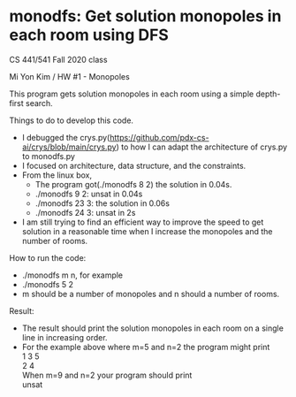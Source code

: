# monodfs: Get solution monopoles in each room using DFS
CS 441/541 Fall 2020 class

Mi Yon Kim / HW #1 - Monopoles

This program gets solution monopoles in each room using a simple depth-first search.

Things to do to develop this code.
  * I debugged the crys.py(https://github.com/pdx-cs-ai/crys/blob/main/crys.py) to how I can adapt the architecture of crys.py to monodfs.py
  * I focused on architecture, data structure, and the constraints.
  * From the linux box, 
    - The program got(./monodfs 8 2) the solution in 0.04s.
    - ./monodfs 9 2: unsat in 0.04s
    - ./monodfs 23 3: the solution in 0.06s
    - ./monodfs 24 3: unsat in 2s
  * I am still trying to find an efficient way to improve the speed to get solution in a reasonable time when I increase the monopoles and the number of rooms.
   
How to run the code:
  * ./monodfs m n, for example
  * ./monodfs 5 2
  * m should be a number of monopoles and n should a number of rooms.

Result:
  * The result should print the solution monopoles in each room on a single line in increasing order. 
  * For the example above where m=5 and n=2 the program might print\
    1 3 5\
    2 4\
    When m=9 and n=2 your program should print\
    unsat

